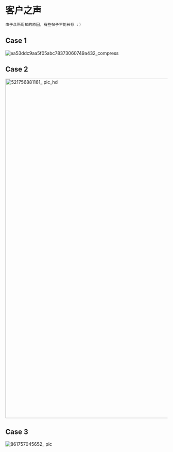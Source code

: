 # 客户之声
```python
由于众所周知的原因，有些帖子不能长存 :) 
```
## Case 1
![ea53ddc9aa5f05abc78373060749a432_compress](https://github.com/user-attachments/assets/0e5e4553-532f-4953-9a21-f3a463ab7f76)

## Case 2
<img width="1584" height="1055" alt="521756881161_ pic_hd" src="https://github.com/user-attachments/assets/65c4e8fe-16ff-4b7a-be02-53abc84ca960" />

## Case 3
![861757045652_ pic](https://github.com/user-attachments/assets/2b09a499-9057-4a35-afea-6a6aa8952a2d)

